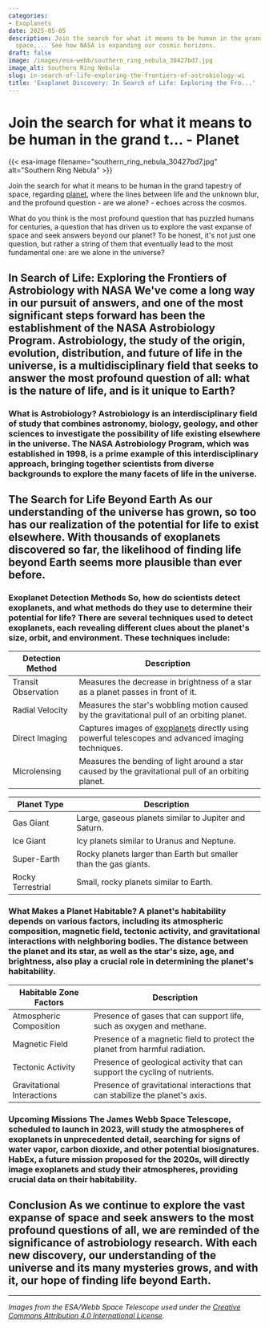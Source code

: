 ```yaml
---
categories:
- Exoplanets
date: 2025-05-05
description: Join the search for what it means to be human in the grand tapestry of
  space,... See how NASA is expanding our cosmic horizons.
draft: false
image: /images/esa-webb/southern_ring_nebula_30427bd7.jpg
image_alt: Southern Ring Nebula
slug: in-search-of-life-exploring-the-frontiers-of-astrobiology-wi
title: 'Exoplanet Discovery: In Search of Life: Exploring the Fro...'
---
```


# Join the search for what it means to be human in the grand t... - Planet
{{< esa-image filename="southern_ring_nebula_30427bd7.jpg" alt="Southern Ring Nebula" >}}



Join the search for what it means to be human in the grand tapestry of space, regarding [planet](/blog/habitable-zones-and-the-search-for-[life](/blog/the-search-for-life-beyond-earth-nasas-astrobiology-mission)-beyond-our-planet/), where the lines between life and the unknown blur, and the profound question - are we alone? - echoes across the cosmos.

What do you think is the most profound question that has puzzled humans for centuries, a question that has driven us to explore the vast expanse of space and seek answers beyond our planet? To be honest, it's not just one question, but rather a string of them that eventually lead to the most fundamental one: are we alone in the universe?

 ## In Search of Life: Exploring the Frontiers of Astrobiology with NASA We've come a long way in our pursuit of answers, and one of the most significant steps forward has been the establishment of the NASA Astrobiology Program. Astrobiology, the study of the origin, evolution, distribution, and future of life in the universe, is a multidisciplinary field that seeks to answer the most profound question of all: what is the nature of life, and is it unique to Earth?

 ### What is Astrobiology? Astrobiology is an interdisciplinary field of study that combines astronomy, biology, geology, and other sciences to investigate the possibility of life existing elsewhere in the universe. The NASA Astrobiology Program, which was established in 1998, is a prime example of this interdisciplinary approach, bringing together scientists from diverse backgrounds to explore the many facets of life in the universe.

 ## The Search for Life Beyond Earth As our understanding of the universe has grown, so too has our realization of the potential for life to exist elsewhere. With thousands of exoplanets discovered so far, the likelihood of finding life beyond Earth seems more plausible than ever before.

 ### Exoplanet Detection Methods So, how do scientists detect exoplanets, and what methods do they use to determine their potential for life? There are several techniques used to detect exoplanets, each revealing different clues about the planet's size, orbit, and environment. These techniques include:

 | Detection Method | Description |
| --- | --- |
| Transit Observation | Measures the decrease in brightness of a star as a planet passes in front of it. |
| Radial Velocity | Measures the star's wobbling motion caused by the gravitational pull of an orbiting planet. |
| Direct Imaging | Captures images of [exoplanets](/blog/exoplanets-and-the-search-for-life-beyond-earth) directly using powerful telescopes and advanced imaging techniques. |
| Microlensing | Measures the bending of light around a star caused by the gravitational pull of an orbiting planet. | ### Planetary Classification Once an exoplanet is detected, scientists use various classification methods to determine its potential for life. One way to classify exoplanets is by their size and composition. The most common types of exoplanets are:

 | Planet Type | Description |
| --- | --- |
| Gas Giant | Large, gaseous planets similar to Jupiter and Saturn. |
| Ice Giant | Icy planets similar to Uranus and Neptune. |
| Super-Earth | Rocky planets larger than Earth but smaller than the gas giants. |
| Rocky Terrestrial | Small, rocky planets similar to Earth. | ## The Habitable Zone: A Key to Life One of the most critical factors in determining a planet's potential for life is its location within the habitable zone of its star. The habitable zone, also known as the "Goldilocks" zone, is the region around a star where temperatures are just right for liquid water to exist.

 ### What Makes a Planet Habitable? A planet's habitability depends on various factors, including its atmospheric composition, magnetic field, tectonic activity, and gravitational interactions with neighboring bodies. The distance between the planet and its star, as well as the star's size, age, and brightness, also play a crucial role in determining the planet's habitability.

 | Habitable Zone Factors | Description |
| --- | --- |
| Atmospheric Composition | Presence of gases that can support life, such as oxygen and methane. |
| Magnetic Field | Presence of a magnetic field to protect the planet from harmful radiation. |
| Tectonic Activity | Presence of geological activity that can support the cycling of nutrients. |
| Gravitational Interactions | Presence of gravitational interactions that can stabilize the planet's axis. | ## The Future of Astrobiology Research As our understanding of the universe and its many mysteries continues to grow, so too does our search for life beyond Earth. With ongoing and future missions, such as the James Webb Space Telescope and the Habitable Exoplanet Imaging Mission (HabEx), scientists are poised to make significant breakthroughs in the field of astrobiology.

 ### Upcoming Missions The James Webb Space Telescope, scheduled to launch in 2023, will study the atmospheres of exoplanets in unprecedented detail, searching for signs of water vapor, carbon dioxide, and other potential biosignatures. HabEx, a future mission proposed for the 2020s, will directly image exoplanets and study their atmospheres, providing crucial data on their habitability.

 ## Conclusion As we continue to explore the vast expanse of space and seek answers to the most profound questions of all, we are reminded of the significance of astrobiology research. With each new discovery, our understanding of the universe and its many mysteries grows, and with it, our hope of finding life beyond Earth.

---

*Images from the ESA/Webb Space Telescope used under the [Creative Commons Attribution 4.0 International License](https://creativecommons.org/licenses/by/4.0).*